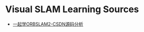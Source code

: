 # Visual SLAM Learning Sources

- [一起学ORBSLAM2-CSDN源码分析](https://blog.csdn.net/qq_30356613/article/category/6897125)
